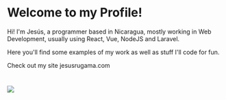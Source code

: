 # Welcome to my Profile!

Hi! I'm Jesús, a programmer based in Nicaragua, mostly working in Web Development, usually using React, Vue, NodeJS and Laravel.

Here you'll find some examples of my work as well as stuff I'll code for fun.

Check out my site jesusrugama.com

# 
 
![](https://images.unsplash.com/photo-1603302576837-37561b2e2302?crop=entropy&cs=tinysrgb&fm=jpg&ixlib=rb-1.2.1&q=80&raw_url=true&ixid=MnwxMjA3fDB8MHxwaG90by1wYWdlfHx8fGVufDB8fHx8&auto=format&fit=crop&w=1200&h=400)

<!--
**JesusRugama/JesusRugama** is a ✨ _special_ ✨ repository because its `README.md` (this file) appears on your GitHub profile.

Here are some ideas to get you started:

- 🔭 I’m currently working on ...
- 🌱 I’m currently learning ...
- 👯 I’m looking to collaborate on ...
- 🤔 I’m looking for help with ...
- 💬 Ask me about ...
- 📫 How to reach me: ...
- 😄 Pronouns: ...
- ⚡ Fun fact: ...
-->
